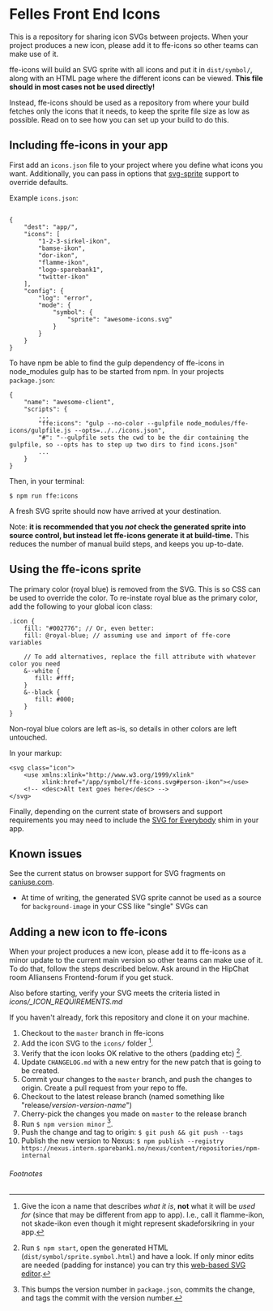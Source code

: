# Felles Front End Icons

This is a repository for sharing icon SVGs between projects. When your project produces a new icon,
please add it to ffe-icons so other teams can make use of it.

ffe-icons will build an SVG sprite with all icons and put it in `dist/symbol/`, along with an HTML page where
the different icons can be viewed. **This file should in most cases not be used directly!**

Instead, ffe-icons should be used as a repository from where your build fetches only the icons that it needs, to keep
the sprite file size as low as possible. Read on to see how you can set up your build to do this.

## Including ffe-icons in your app
First add an `icons.json` file to your project where you define what icons you want. Additionally, you can
pass in options that [svg-sprite](https://github.com/jkphl/svg-sprite) support to override defaults.

Example `icons.json`:

```

{
    "dest": "app/",
    "icons": [
        "1-2-3-sirkel-ikon",
        "bamse-ikon",
        "dor-ikon",
        "flamme-ikon",
        "logo-sparebank1",
        "twitter-ikon"
    ],
    "config": {
        "log": "error",
        "mode": {
            "symbol": {
                "sprite": "awesome-icons.svg"
            }
        }
    }
}

```

To have npm be able to find the gulp dependency of ffe-icons in node_modules gulp has to be started from npm.
In your projects `package.json`:

```
{
    "name": "awesome-client",
    "scripts": {
        ...
        "ffe:icons": "gulp --no-color --gulpfile node_modules/ffe-icons/gulpfile.js --opts=../../icons.json",
        "#": "--gulpfile sets the cwd to be the dir containing the gulpfile, so --opts has to step up two dirs to find icons.json"
        ...
    }
}
```

Then, in your terminal:

`$ npm run ffe:icons`

A fresh SVG sprite should now have arrived at your destination.

Note: **it is recommended that you _not_ check the generated sprite into source control, but instead let ffe-icons
generate it at build-time.** This reduces the number of manual build steps, and keeps you up-to-date.

## Using the ffe-icons sprite

The primary color (royal blue) is removed from the SVG. This is so CSS can be used to override the color. To re-instate
royal blue as the primary color, add the following to your global icon class:

```
.icon {
    fill: "#002776"; // Or, even better:
    fill: @royal-blue; // assuming use and import of ffe-core variables
    
    // To add alternatives, replace the fill attribute with whatever color you need
    &--white {
       fill: #fff;
    }    
    &--black {
       fill: #000;    
    }
}
```  

Non-royal blue colors are left as-is, so details in other colors are left untouched.

In your markup: 

```
<svg class="icon">
    <use xmlns:xlink="http://www.w3.org/1999/xlink" 
         xlink:href="/app/symbol/ffe-icons.svg#person-ikon"></use>
    <!-- <desc>Alt text goes here</desc> -->
</svg>
```

Finally, depending on the current state of browsers and support requirements you may need to include the
[SVG for Everybody](https://github.com/jonathantneal/svg4everybody) shim in your app.

## Known issues

See the current status on browser support for SVG fragments on [caniuse.com](caniuse.com/svg-fragment).

* At time of writing, the generated SVG sprite cannot be used as a source for `background-image` in your CSS like "single" SVGs can


## Adding a new icon to ffe-icons

When your project produces a new icon, please add it to ffe-icons as a minor update to the current main version so other teams
can make use of it. To do that, follow the steps described below. Ask around in the HipChat room Alliansens Frontend-forum
if you get stuck.

Also before starting, verify your SVG meets the criteria listed in *icons/_ICON_REQUIREMENTS.md*

If you haven't already, fork this repository and clone it on your machine.

1. Checkout to the `master` branch in ffe-icons
2. Add the icon SVG to the `icons/` folder [^1].
3. Verify that the icon looks OK relative to the others (padding etc) [^2].
4. Update `CHANGELOG.md` with a new entry for the new patch that is going to be created.
5. Commit your changes to the `master` branch, and push the changes to origin. Create a pull request from your repo to ffe.
6. Checkout to the latest release branch (named something like "release/_version_-_version-name_")
7. Cherry-pick the changes you made on `master` to the release branch
8. Run `$ npm version minor` [^3].
9. Push the change and tag to origin: `$ git push && git push --tags`
10. Publish the new version to Nexus: `$ npm publish --registry https://nexus.intern.sparebank1.no/nexus/content/repositories/npm-internal`



###### Footnotes

[^1]: Give the icon a name that describes _what it is_, **not** what it will be _used for_ (since that may be different
from app to app). I.e., call it flamme-ikon, not skade-ikon even though it might represent skadeforsikring in your app.

[^2]: Run `$ npm start`, open the generated HTML (`dist/symbol/sprite.symbol.html`) and have a look. If only minor edits
are needed (padding for instance) you can try this [web-based SVG editor](https://github.com/SVG-Edit/svgedit).

[^3]: This bumps the version number in `package.json`, commits the change, and tags the commit with the version number.